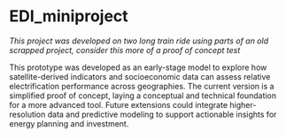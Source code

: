 # EDI_miniproject

*This project was developed on two long train ride using parts of an old scrapped project, consider this more of a proof of concept test*

This prototype was developed as an early-stage model to explore how satellite-derived
indicators and socioeconomic data can assess relative electrification performance across
geographies. The current version is a simplified proof of concept, laying a conceptual
and technical foundation for a more advanced tool. Future extensions could integrate
higher-resolution data and predictive modeling to support actionable insights for energy
planning and investment.
